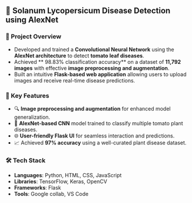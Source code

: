 ## 🍅 Solanum Lycopersicum Disease Detection using AlexNet

### 📌 Project Overview
- Developed and trained a **Convolutional Neural Network** using the **AlexNet architecture** to detect **tomato leaf diseases**.
- Achieved ** 98.83% classification accuracy** on a dataset of **11,792 images** with effective **image preprocessing and augmentation**.
- Built an intuitive **Flask-based web application** allowing users to upload images and receive real-time disease predictions.

### 🧠 Key Features
- 🔍 **Image preprocessing and augmentation** for enhanced model generalization.
- 🧠 **AlexNet-based CNN** model trained to classify multiple tomato plant diseases.
- 🌐 **User-friendly Flask UI** for seamless interaction and predictions.
- 📈 Achieved **97% accuracy** using a well-curated plant disease dataset.

### 🛠️ Tech Stack
- **Languages**: Python, HTML, CSS, JavaScript  
- **Libraries**: TensorFlow, Keras, OpenCV  
- **Frameworks**: Flask  
- **Tools**: Google collab, VS Code  
